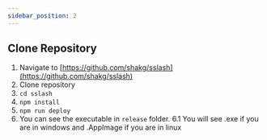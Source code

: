 ```yaml
---
sidebar_position: 2
---
```


## Clone Repository
1. Navigate to [https://github.com/shakg/sslash](https://github.com/shakg/sslash)
2. Clone repository
3. `cd sslash`
4. `npm install`
5. `npm run deploy`
6. You can see the executable in `release` folder. 
 6.1 You will see .exe if you are in windows and .AppImage if you are in linux 
